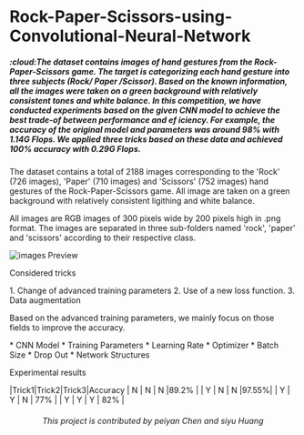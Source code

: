 # Rock-Paper-Scissors-using-Convolutional-Neural-Network
<h5 align = "left"> :cloud:The dataset contains images of hand gestures from the Rock-Paper-Scissors game. The target is categorizing each hand gesture into three subjects (Rock/ Paper /Scissor). Based on the known information, all the images were taken on a green background with relatively consistent tones and white balance. In this competition, we have conducted experiments based on the given CNN model to achieve the best trade-of between performance and ef iciency. For example, the accuracy of the original model and parameters was around 98% with 1.14G Flops. We applied three tricks based on these data and achieved 100% accuracy with 0.29G Flops.</h5>

<p> The dataset contains a total of 2188 images corresponding to the 'Rock' (726 images), 'Paper' (710 images) and 'Scissors' (752 images) hand gestures of the Rock-Paper-Scissors game. All image are taken on a green background with relatively consistent ligithing and white balance.

All images are RGB images of 300 pixels wide by 200 pixels high in .png format. The images are separated in three sub-folders named 'rock', 'paper' and 'scissors' according to their respective class.</p>

![images Preview](https://github.com/yyywkhd/Rock-Paper-Scissors-using-Convolutional-Neural-Network-/blob/main/asset/images/Readme_1.png)

<p> Considered tricks </p>
1. Change of advanced training parameters
2. Use of a new loss function.
3. Data augmentation
   
<p> Based on the advanced training parameters, we mainly focus on those fields to improve the accuracy.</p>
* CNN Model
* Training Parameters
* Learning Rate
* Optimizer
* Batch Size
* Drop Out
* Network Structures

<p>Experimental results</p>
|Trick1|Trick2|Trick3|Accuracy
|   N  |   N  |	  N	 |89.2% |
|   Y  |   N  |	  N	 |97.55%|
|   Y  |   Y  |	  N	 |  77% |
|   Y  |   Y  |	  Y	 |  82% |


<h6 align = "center">This project is contributed by peiyan Chen and siyu Huang</h6>
